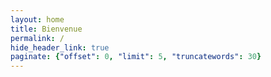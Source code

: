 ```yaml
---
layout: home
title: Bienvenue
permalink: /
hide_header_link: true
paginate: {"offset": 0, "limit": 5, "truncatewords": 30}
---
```

